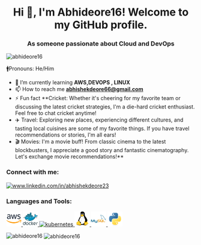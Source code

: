 <h1 align="center">Hi 👋, I'm Abhideore16! Welcome to my GitHub profile.</h1>
<h3 align="center">As someone passionate about Cloud and DevOps</h3>
<p align="left"> <img src="https://komarev.com/ghpvc/?username=abhideore16&label=Profile%20views&color=0e75b6&style=flat" alt="abhideore16" /> </p>
🚹Pronouns: He/Him

- 🌱 I’m currently learning **AWS,DEVOPS , LINUX**
- 📫 How to reach me **abhishekdeore66@gmail.com**
- ⚡ Fun fact **Cricket: Whether it's cheering for my favorite team or discussing the latest cricket strategies, I'm a die-hard cricket enthusiast. Feel free to chat cricket anytime!
- ✈️ Travel: Exploring new places, experiencing different cultures, and tasting local cuisines are some of my favorite things. If you have travel recommendations or stories, I'm all ears!
-  🎬 Movies: I'm a movie buff! From classic cinema to the latest blockbusters, I appreciate a good story and fantastic cinematography. Let's exchange movie recommendations!**

<h3 align="left">Connect with me:</h3>
<p align="left">
<a href="https://linkedin.com/in/www.linkedin.com/in/abhishekdeore23" target="blank"><img align="center" src="https://raw.githubusercontent.com/rahuldkjain/github-profile-readme-generator/master/src/images/icons/Social/linked-in-alt.svg" alt="www.linkedin.com/in/abhishekdeore23" height="30" width="40" /></a>
</p>

<h3 align="left">Languages and Tools:</h3>
<p align="left"> <a href="https://aws.amazon.com" target="_blank" rel="noreferrer"> <img src="https://raw.githubusercontent.com/devicons/devicon/master/icons/amazonwebservices/amazonwebservices-original-wordmark.svg" alt="aws" width="40" height="40"/> </a> <a href="https://www.docker.com/" target="_blank" rel="noreferrer"> <img src="https://raw.githubusercontent.com/devicons/devicon/master/icons/docker/docker-original-wordmark.svg" alt="docker" width="40" height="40"/> </a> <a href="https://kubernetes.io" target="_blank" rel="noreferrer"> <img src="https://www.vectorlogo.zone/logos/kubernetes/kubernetes-icon.svg" alt="kubernetes" width="40" height="40"/> </a> <a href="https://www.linux.org/" target="_blank" rel="noreferrer"> <img src="https://raw.githubusercontent.com/devicons/devicon/master/icons/linux/linux-original.svg" alt="linux" width="40" height="40"/> </a> <a href="https://www.mysql.com/" target="_blank" rel="noreferrer"> <img src="https://raw.githubusercontent.com/devicons/devicon/master/icons/mysql/mysql-original-wordmark.svg" alt="mysql" width="40" height="40"/> </a> <a href="https://www.python.org" target="_blank" rel="noreferrer"> <img src="https://raw.githubusercontent.com/devicons/devicon/master/icons/python/python-original.svg" alt="python" width="40" height="40"/> </a> </p>

<p><img align="left" src="https://github-readme-stats.vercel.app/api/top-langs?username=abhideore16&show_icons=true&locale=en&layout=compact" alt="abhideore16" /></p>

<p>&nbsp;<img align="center" src="https://github-readme-stats.vercel.app/api?username=abhideore16&show_icons=true&locale=en" alt="abhideore16" /></p>







<!---
Abhideore16/Abhideore16 is a ✨ special ✨ repository because its `README.md` (this file) appears on your GitHub profile.
You can click the Preview link to take a look at your changes.
--->
